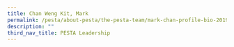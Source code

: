 ```yaml
---
title: Chan Weng Kit, Mark
permalink: /pesta/about-pesta/the-pesta-team/mark-chan-profile-bio-2019/
description: ""
third_nav_title: PESTA Leadership
---
```

